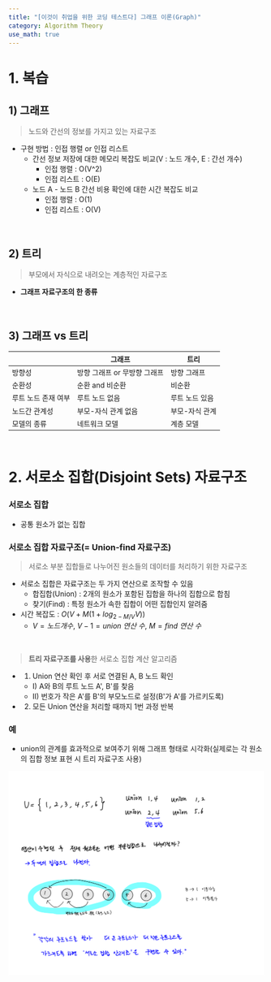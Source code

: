 ```yaml
---
title: "[이것이 취업을 위한 코딩 테스트다] 그래프 이론(Graph)"
category: Algorithm Theory
use_math: true
---
```


# 1. 복습

## 1) 그래프
> 노드와 간선의 정보를 가지고 있는 자료구조

- 구현 방법 : 인접 행렬 or 인접 리스트
    - 간선 정보 저장에 대한 메모리 복잡도 비교(V : 노드 개수, E : 간선 개수)
        - 인접 행렬 : O(V^2)
        - 인접 리스트 : O(E)
    - 노드 A - 노드 B 간선 비용 확인에 대한 시간 복잡도 비교
        - 인접 행렬 : O(1)
        - 인접 리스트 : O(V)

<br>

## 2) 트리
> 부모에서 자식으로 내려오는 계층적인 자료구조

- **그래프 자료구조의 한 종류**

<br>

## 3) 그래프 vs 트리

||그래프|트리|
|---|---|---|
|방향성|방향 그래프 or 무방향 그래프|방향 그래프|
|순환성|순환 and 비순환|비순환|
|루트 노드 존재 여부|루트 노드 없음|루트 노드 있음|
|노드간 관계성|부모-자식 관계 없음|부모-자식 관계|
|모델의 종류|네트워크 모델|계층 모델|

<br>

# 2. 서로소 집합(Disjoint Sets) 자료구조

### 서로소 집합
- 공통 원소가 없는 집합

### 서로소 집합 자료구조(= Union-find 자료구조)
> 서로소 부분 집합들로 나누어진 원소들의 데이터를 처리하기 위한 자료구조

- 서로소 집합은 자료구조는 두 가지 연산으로 조작할 수 있음
    - 합집합(Union) : 2개의 원소가 포함된 집합을 하나의 집합으로 합침
    - 찾기(Find) : 특정 원소가 속한 집합이 어떤 집합인지 알려줌
- 시간 복잡도 : $O(V+M(1+log_{2-M/V}V))$
    - $V = 노드 개수,\ V-1 = union\ 연산\ 수,\ M = find\ 연산\ 수$
<br>

> **트리 자료구조를 사용**한 서로소 집합 계산 알고리즘

- 1) Union 연산 확인 후 서로 연결된 A, B 노드 확인<br>
    - I) A와 B의 루트 노드 A', B'를 찾음<br>
    - II) 번호가 작은 A'를 B'의 부모노드로 설정(B'가 A'를 가르키도록)

- 2) 모든 Union 연산을 처리할 때까지 1번 과정 반복
    
### 예
- union의 관계를 효과적으로 보여주기 위해 그래프 형태로 시각화(실제로는 각 원소의 집합 정보 표현 시 트리 자료구조 사용)
    
![서로소 집합 자료구조(Disjoint Sets)](/assets/images/posts/algorithm/this_is_coding_test/disjoint.png)

